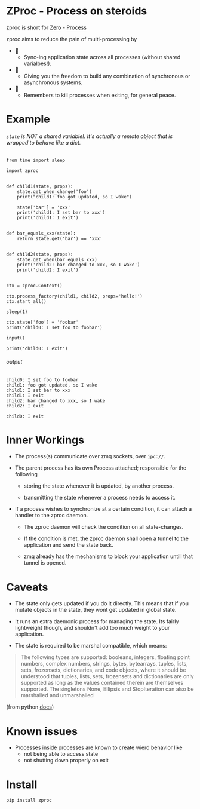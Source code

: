 # ZProc - Process on steroids
zproc is short for [Zero](http://zguide.zeromq.org/page:all#The-Zen-of-Zero) - [Process](https://docs.python.org/3.6/library/multiprocessing.html#multiprocessing.Process)

zproc aims to reduce the pain of multi-processing by

- 🌠
    - Sync-ing  application state across all processes (without shared varialbes!).
- 🌠
    - Giving you the freedom to build any combination of synchronous or asynchronous systems.
- 🌠
    - Remembers to kill processes when exiting, for general peace.

# Example
###### `state` is NOT a shared variable!. It's actually a remote object that is wrapped to behave like a dict.


```
from time import sleep

import zproc


def child1(state, props):
    state.get_when_change('foo')
    print("child1: foo got updated, so I wake")

    state['bar'] = 'xxx'
    print('child1: I set bar to xxx')
    print('child1: I exit')


def bar_equals_xxx(state):
    return state.get('bar') == 'xxx'


def child2(state, props):
    state.get_when(bar_equals_xxx)
    print('child2: bar changed to xxx, so I wake')
    print('child2: I exit')


ctx = zproc.Context()

ctx.process_factory(child1, child2, props='hello!')
ctx.start_all()

sleep(1)

ctx.state['foo'] = 'foobar'
print('child0: I set foo to foobar')

input()

print('child0: I exit')
```

###### output
```
child0: I set foo to foobar
child1: foo got updated, so I wake
child1: I set bar to xxx
child1: I exit
child2: bar changed to xxx, so I wake
child2: I exit

child0: I exit
```

# Inner Workings

- The process(s) communicate over zmq sockets, over `ipc://`.

- The parent process has its own Process attached; responsible for the following

    - storing the state whenever it is updated, by another process.

    - transmitting the state whenever a process needs to access it.

- If a process wishes to synchronize at a certain condition, it can attach a handler to the zproc daemon.

    - The zproc daemon will check the condition on all state-changes.

    - If the condition is met, the zproc daemon shall open a tunnel to the application and send the state back.

    - zmq already has the mechanisms to block your application untill that tunnel is opened.

# Caveats

- The state only gets updated if you do it directly. This means that if you mutate objects in the state, they wont get updated in global state.

- It runs an extra daemonic process for managing the state. Its fairly lightweight though, and shouldn't add too much weight to your application.

- The state is required to be marshal compatible, which means:

> The following types are supported: booleans, integers, floating point numbers, complex numbers, strings, bytes, bytearrays, tuples, lists, sets, frozensets, dictionaries, and code objects, where it should be understood that tuples, lists, sets, frozensets and dictionaries are only supported as long as the values contained therein are themselves supported. The singletons None, Ellipsis and StopIteration can also be marshalled and unmarshalled

(from python [docs](https://docs.python.org/3/library/marshal.html))

# Known issues

- Processes inside processes are known to create wierd behavior like
    - not being able to access state
    - not shutting down properly on exit


# Install
`pip install zproc`
